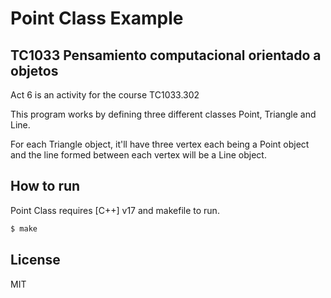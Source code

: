 # Point Class Example
## TC1033 Pensamiento computacional orientado a objetos

Act 6 is an activity for the course TC1033.302

This program works by defining three different classes Point, Triangle and Line.

For each Triangle object, it'll have three vertex each being a Point object and the line formed between each vertex will be a Line object.

## How to run

Point Class requires [C++] v17 and makefile to run.

```sh
$ make
```
## License
MIT